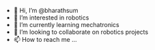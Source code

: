 - 👋 Hi, I’m @bharathsum
- 👀 I’m interested in robotics
- 🌱 I’m currently learning mechatronics
- 💞️ I’m looking to collaborate on robotics projects
- 📫 How to reach me ...

<!---
bharathsum/bharathsum is a ✨ special ✨ repository because its `README.md` (this file) appears on your GitHub profile.
You can click the Preview link to take a look at your changes.
--->
